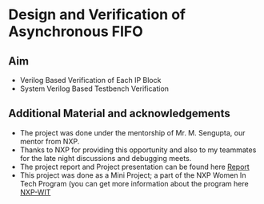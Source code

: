 # Design and Verification of Asynchronous FIFO

## Aim
- Verilog Based Verification of Each IP Block
- System Verilog Based Testbench Verification

## Additional Material and acknowledgements
- The project was done under the mentorship of Mr. M. Sengupta, our mentor from NXP.
- Thanks to NXP for providing this opportunity and also to my teammates for the late night discussions and debugging meets.
- The project report and Project presentation can be found here [Report](https://drive.google.com/file/d/1WExPD3SNqT6sZVq3Q-bRalXBiCAEeUjJ/view?usp=sharing) 
- This project was done as a Mini Project; a part of the NXP Women In Tech Program (you can get more information about the program here [NXP-WIT](https://wit.nxp.com/)



